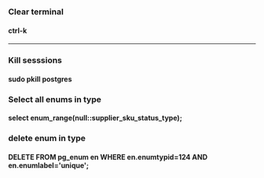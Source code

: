 ### Clear terminal
#### ctrl-k
---

### Kill sesssions
#### sudo pkill postgres

### Select all enums in type
#### select enum_range(null::supplier_sku_status_type);


### delete enum in type
#### DELETE FROM pg_enum en WHERE en.enumtypid=124 AND en.enumlabel='unique';

